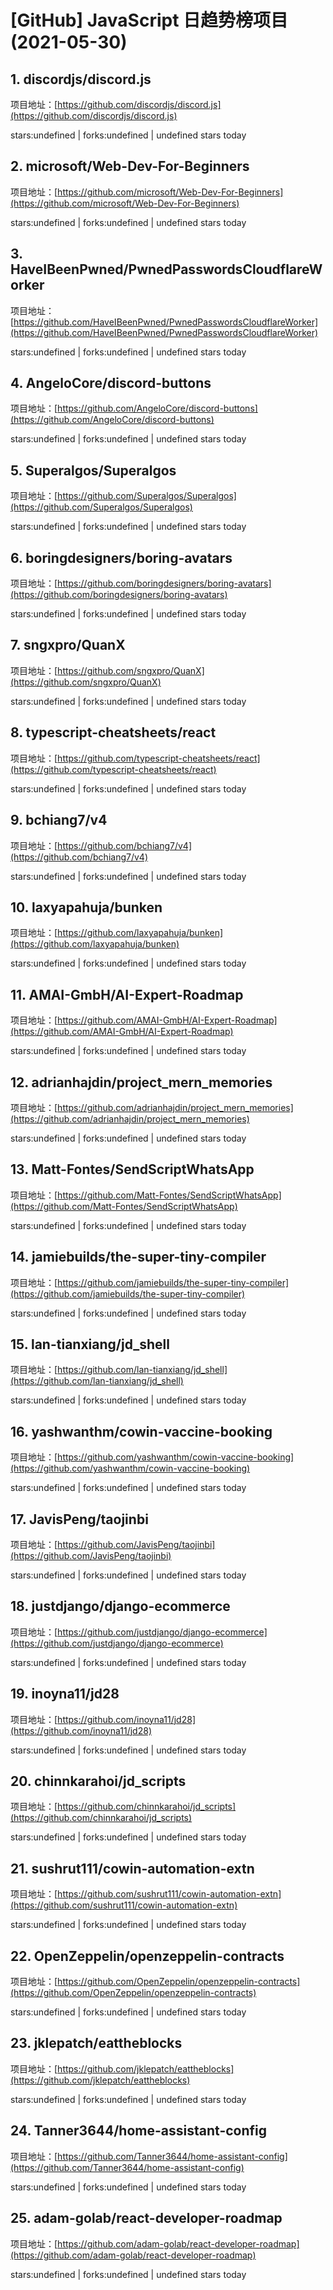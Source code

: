 # [GitHub] JavaScript 日趋势榜项目(2021-05-30)

## 1. discordjs/discord.js 

项目地址：[https://github.com/discordjs/discord.js](https://github.com/discordjs/discord.js)

stars:undefined | forks:undefined | undefined stars today 



## 2. microsoft/Web-Dev-For-Beginners 

项目地址：[https://github.com/microsoft/Web-Dev-For-Beginners](https://github.com/microsoft/Web-Dev-For-Beginners)

stars:undefined | forks:undefined | undefined stars today 



## 3. HaveIBeenPwned/PwnedPasswordsCloudflareWorker 

项目地址：[https://github.com/HaveIBeenPwned/PwnedPasswordsCloudflareWorker](https://github.com/HaveIBeenPwned/PwnedPasswordsCloudflareWorker)

stars:undefined | forks:undefined | undefined stars today 



## 4. AngeloCore/discord-buttons 

项目地址：[https://github.com/AngeloCore/discord-buttons](https://github.com/AngeloCore/discord-buttons)

stars:undefined | forks:undefined | undefined stars today 



## 5. Superalgos/Superalgos 

项目地址：[https://github.com/Superalgos/Superalgos](https://github.com/Superalgos/Superalgos)

stars:undefined | forks:undefined | undefined stars today 



## 6. boringdesigners/boring-avatars 

项目地址：[https://github.com/boringdesigners/boring-avatars](https://github.com/boringdesigners/boring-avatars)

stars:undefined | forks:undefined | undefined stars today 



## 7. sngxpro/QuanX 

项目地址：[https://github.com/sngxpro/QuanX](https://github.com/sngxpro/QuanX)

stars:undefined | forks:undefined | undefined stars today 



## 8. typescript-cheatsheets/react 

项目地址：[https://github.com/typescript-cheatsheets/react](https://github.com/typescript-cheatsheets/react)

stars:undefined | forks:undefined | undefined stars today 



## 9. bchiang7/v4 

项目地址：[https://github.com/bchiang7/v4](https://github.com/bchiang7/v4)

stars:undefined | forks:undefined | undefined stars today 



## 10. laxyapahuja/bunken 

项目地址：[https://github.com/laxyapahuja/bunken](https://github.com/laxyapahuja/bunken)

stars:undefined | forks:undefined | undefined stars today 



## 11. AMAI-GmbH/AI-Expert-Roadmap 

项目地址：[https://github.com/AMAI-GmbH/AI-Expert-Roadmap](https://github.com/AMAI-GmbH/AI-Expert-Roadmap)

stars:undefined | forks:undefined | undefined stars today 



## 12. adrianhajdin/project_mern_memories 

项目地址：[https://github.com/adrianhajdin/project_mern_memories](https://github.com/adrianhajdin/project_mern_memories)

stars:undefined | forks:undefined | undefined stars today 



## 13. Matt-Fontes/SendScriptWhatsApp 

项目地址：[https://github.com/Matt-Fontes/SendScriptWhatsApp](https://github.com/Matt-Fontes/SendScriptWhatsApp)

stars:undefined | forks:undefined | undefined stars today 



## 14. jamiebuilds/the-super-tiny-compiler 

项目地址：[https://github.com/jamiebuilds/the-super-tiny-compiler](https://github.com/jamiebuilds/the-super-tiny-compiler)

stars:undefined | forks:undefined | undefined stars today 



## 15. lan-tianxiang/jd_shell 

项目地址：[https://github.com/lan-tianxiang/jd_shell](https://github.com/lan-tianxiang/jd_shell)

stars:undefined | forks:undefined | undefined stars today 



## 16. yashwanthm/cowin-vaccine-booking 

项目地址：[https://github.com/yashwanthm/cowin-vaccine-booking](https://github.com/yashwanthm/cowin-vaccine-booking)

stars:undefined | forks:undefined | undefined stars today 



## 17. JavisPeng/taojinbi 

项目地址：[https://github.com/JavisPeng/taojinbi](https://github.com/JavisPeng/taojinbi)

stars:undefined | forks:undefined | undefined stars today 



## 18. justdjango/django-ecommerce 

项目地址：[https://github.com/justdjango/django-ecommerce](https://github.com/justdjango/django-ecommerce)

stars:undefined | forks:undefined | undefined stars today 



## 19. inoyna11/jd28 

项目地址：[https://github.com/inoyna11/jd28](https://github.com/inoyna11/jd28)

stars:undefined | forks:undefined | undefined stars today 



## 20. chinnkarahoi/jd_scripts 

项目地址：[https://github.com/chinnkarahoi/jd_scripts](https://github.com/chinnkarahoi/jd_scripts)

stars:undefined | forks:undefined | undefined stars today 



## 21. sushrut111/cowin-automation-extn 

项目地址：[https://github.com/sushrut111/cowin-automation-extn](https://github.com/sushrut111/cowin-automation-extn)

stars:undefined | forks:undefined | undefined stars today 



## 22. OpenZeppelin/openzeppelin-contracts 

项目地址：[https://github.com/OpenZeppelin/openzeppelin-contracts](https://github.com/OpenZeppelin/openzeppelin-contracts)

stars:undefined | forks:undefined | undefined stars today 



## 23. jklepatch/eattheblocks 

项目地址：[https://github.com/jklepatch/eattheblocks](https://github.com/jklepatch/eattheblocks)

stars:undefined | forks:undefined | undefined stars today 



## 24. Tanner3644/home-assistant-config 

项目地址：[https://github.com/Tanner3644/home-assistant-config](https://github.com/Tanner3644/home-assistant-config)

stars:undefined | forks:undefined | undefined stars today 



## 25. adam-golab/react-developer-roadmap 

项目地址：[https://github.com/adam-golab/react-developer-roadmap](https://github.com/adam-golab/react-developer-roadmap)

stars:undefined | forks:undefined | undefined stars today 



